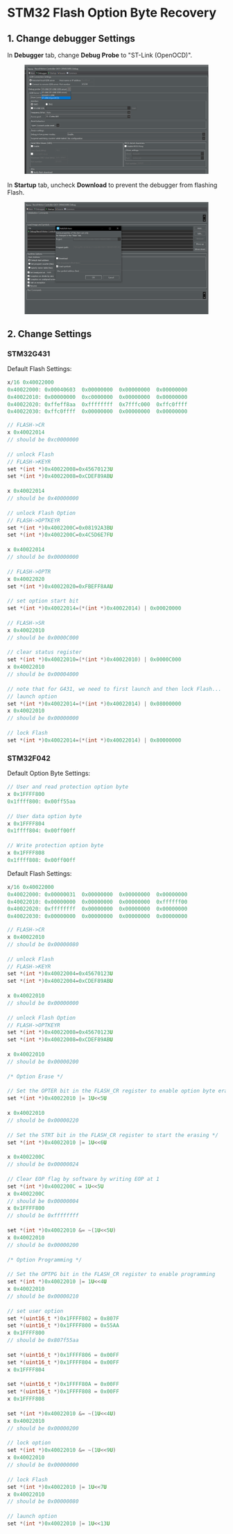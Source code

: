 # STM32 Flash Option Byte Recovery

## 1. Change debugger Settings

In **Debugger** tab, change **Debug Probe** to "ST-Link (OpenOCD)".

<figure><img src="../../.gitbook/assets/image (4) (2).png" alt=""><figcaption></figcaption></figure>

In **Startup** tab, uncheck **Download** to prevent the debugger from flashing Flash.&#x20;

<figure><img src="../../.gitbook/assets/image (12) (1) (1).png" alt=""><figcaption></figcaption></figure>



## 2. Change Settings

### STM32G431

Default Flash Settings:

```c
x/16 0x40022000
0x40022000:	0x00040603	0x00000000	0x00000000	0x00000000
0x40022010:	0x00000000	0xc0000000	0x00000000	0x00000000
0x40022020:	0xffeff8aa	0xffffffff	0x7fffc000	0xffc0ffff
0x40022030:	0xffc0ffff	0x00000000	0x00000000	0x00000000
```

```c
// FLASH->CR
x 0x40022014
// should be 0xc0000000

// unlock Flash
// FLASH->KEYR
set *(int *)0x40022008=0x45670123U
set *(int *)0x40022008=0xCDEF89ABU

x 0x40022014
// should be 0x40000000

// unlock Flash Option
// FLASH->OPTKEYR
set *(int *)0x4002200C=0x08192A3BU
set *(int *)0x4002200C=0x4C5D6E7FU

x 0x40022014
// should be 0x00000000

// FLASH->OPTR
x 0x40022020
set *(int *)0x40022020=0xFBEFF8AAU

// set option start bit
set *(int *)0x40022014=(*(int *)0x40022014) | 0x00020000

// FLASH->SR
x 0x40022010
// should be 0x0000C000

// clear status register
set *(int *)0x40022010=(*(int *)0x40022010) | 0x0000C000
x 0x40022010
// should be 0x00004000

// note that for G431, we need to first launch and then lock Flash...
// launch option
set *(int *)0x40022014=(*(int *)0x40022014) | 0x08000000
x 0x40022010
// should be 0x00000000

// lock Flash
set *(int *)0x40022014=(*(int *)0x40022014) | 0x80000000

```



### STM32F042

Default Option Byte Settings:

```c
// User and read protection option byte
x 0x1FFFF800
0x1ffff800:	0x00ff55aa

// User data option byte
x 0x1FFFF804
0x1ffff804:	0x00ff00ff

// Write protection option byte
x 0x1FFFF808
0x1ffff808:	0x00ff00ff
```

Default Flash Settings:

```c
x/16 0x40022000
0x40022000:	0x00000031	0x00000000	0x00000000	0x00000000
0x40022010:	0x00000000	0x00000000	0x00000000	0xffffff00
0x40022020:	0xffffffff	0x00000000	0x00000000	0x00000000
0x40022030:	0x00000000	0x00000000	0x00000000	0x00000000
```



```c
// FLASH->CR
x 0x40022010
// should be 0x00000080

// unlock Flash
// FLASH->KEYR
set *(int *)0x40022004=0x45670123U
set *(int *)0x40022004=0xCDEF89ABU

x 0x40022010
// should be 0x00000000

// unlock Flash Option
// FLASH->OPTKEYR
set *(int *)0x40022008=0x45670123U
set *(int *)0x40022008=0xCDEF89ABU

x 0x40022010
// should be 0x00000200

/* Option Erase */

// Set the OPTER bit in the FLASH_CR register to enable option byte erasing
set *(int *)0x40022010 |= 1U<<5U

x 0x40022010
// should be 0x00000220

// Set the STRT bit in the FLASH_CR register to start the erasing */
set *(int *)0x40022010 |= 1U<<6U

x 0x4002200C
// should be 0x00000024

// Clear EOP flag by software by writing EOP at 1
set *(int *)0x4002200C = 1U<<5U
x 0x4002200C
// should be 0x00000004
x 0x1FFFF800
// should be 0xffffffff

set *(int *)0x40022010 &= ~(1U<<5U)
x 0x40022010
// should be 0x00000200

/* Option Programming */

// Set the OPTPG bit in the FLASH_CR register to enable programming
set *(int *)0x40022010 |= 1U<<4U
x 0x40022010
// should be 0x00000210

// set user option
set *(uint16_t *)0x1FFFF802 = 0x807F
set *(uint16_t *)0x1FFFF800 = 0x55AA
x 0x1FFFF800
// should be 0x807f55aa

set *(uint16_t *)0x1FFFF806 = 0x00FF
set *(uint16_t *)0x1FFFF804 = 0x00FF
x 0x1FFFF804

set *(uint16_t *)0x1FFFF80A = 0x00FF
set *(uint16_t *)0x1FFFF808 = 0x00FF
x 0x1FFFF808

set *(int *)0x40022010 &= ~(1U<<4U)
x 0x40022010
// should be 0x00000200

// lock option
set *(int *)0x40022010 &= ~(1U<<9U)
x 0x40022010
// should be 0x00000000

// lock Flash
set *(int *)0x40022010 |= 1U<<7U
x 0x40022010
// should be 0x00000080

// launch option
set *(int *)0x40022010 |= 1U<<13U




```

